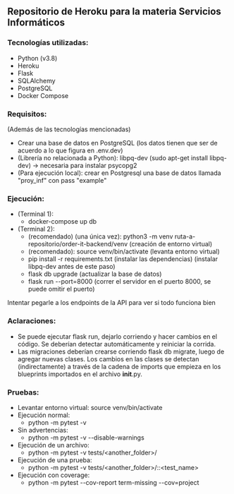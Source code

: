 ## Repositorio de Heroku para la materia Servicios Informáticos

### Tecnologías utilizadas:
- Python (v3.8)
- Heroku
- Flask
- SQLAlchemy
- PostgreSQL
- Docker Compose

### Requisitos:
(Además de las tecnologías mencionadas)
- Crear una base de datos en PostgreSQL (los datos tienen que ser de acuerdo a lo que figura en .env.dev)
- (Librería no relacionada a Python): libpq-dev (sudo apt-get install libpq-dev) -> necesaria para instalar psycopg2
- (Para ejecución local): crear en Postgresql una base de datos llamada "proy_inf" con pass "example"
   
### Ejecución:
- (Terminal 1): 
    - docker-compose up db
- (Terminal 2):
    - (recomendado) (una única vez): python3 -m venv ruta-a-repositorio/order-it-backend/venv (creación de entorno virtual)
    - (recomendado): source venv/bin/activate (levanta entorno virtual)
    - pip install -r requirements.txt (instalar las dependencias) (instalar libpq-dev antes de este paso)
    - flask db upgrade (actualizar la base de datos)
    - flask run --port=8000 (correr el servidor en el puerto 8000, se puede omitir el puerto)
    
Intentar pegarle a los endpoints de la API para ver si todo funciona bien

### Aclaraciones:
- Se puede ejecutar flask run, dejarlo corriendo y hacer cambios en el código. Se deberían detectar automáticamente y reiniciar la corrida.
- Las migraciones deberían crearse corriendo flask db migrate, luego de agregar nuevas clases. Los cambios en las clases se detectan (indirectamente) a través de la cadena de imports que empieza en los blueprints importados en el archivo __init__.py.


### Pruebas:
- Levantar entorno virtual: source venv/bin/activate
- Ejecución normal:
    - python -m pytest -v
- Sin advertencias:
    - python -m pytest -v --disable-warnings
- Ejecución de un archivo:
    - python -m pytest -v tests/<another_folder>/<filename>
- Ejecución de una prueba:
    - python -m pytest -v tests/<another_folder>/<filename>::<test_name>
- Ejecución con coverage:
    - python -m pytest --cov-report term-missing --cov=project